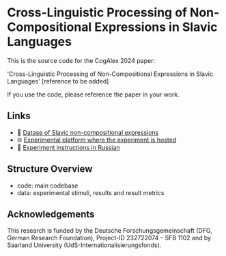 # Cross-Linguistic Processing of Non-Compositional Expressions in Slavic Languages

This is the source code for the CogAlex 2024 paper:

'Cross-Linguistic Processing of Non-Compositional Expressions in Slavic Languages' [reference to be added]

If you use the code, please reference the paper in your work.


## Links

- 🤗 [Datase of Slavic non-compositional expressions](https://huggingface.co/datasets/izaitova/slavic_fixed_expressions)
- 🌐 [Experimental platform where the experiment is hosted](https://intercomprehension.coli.uni-saarland.de/en/)
- 📝 [Experiment instructions in Russian](http://bit.ly/experiment-instructions)



## Structure Overview

- code: main codebase
- data: experimental stimuli, results and result metrics

## Acknowledgements 

This research is funded by the Deutsche Forschungsgemeinschaft (DFG, German Research Foundation), Project-ID 232722074 – SFB 1102 and by Saarland University (UdS-Internationalisierungsfonds).
